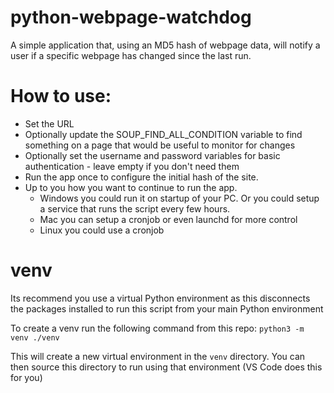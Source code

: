 # python-webpage-watchdog
A simple application that, using an MD5 hash of webpage data, will notify a user if a specific webpage has changed since the last run.

# How to use:
- Set the URL
- Optionally update the SOUP_FIND_ALL_CONDITION variable to find something on a page that would be useful to monitor for changes
- Optionally set the username and password variables for basic authentication - leave empty if you don't need them
- Run the app once to configure the initial hash of the site.
- Up to you how you want to continue to run the app.
   - Windows you could run it on startup of your PC. Or you could setup a service that runs the script every few hours.
   - Mac you can setup a cronjob or even launchd for more control
   - Linux you could use a cronjob

# venv
Its recommend you use a virtual Python environment as this disconnects the packages installed to run this script from your main Python environment

To create a venv run the following command from this repo: `python3 -m venv ./venv`

This will create a new virtual environment in the `venv` directory. You can then source this directory to run using that environment (VS Code does this for you)
